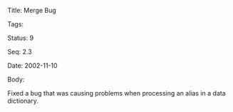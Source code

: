Title:  Merge Bug

Tags:   

Status: 9

Seq:    2.3

Date:   2002-11-10

Body:

Fixed a bug that was causing problems when processing an alias in a data dictionary.
